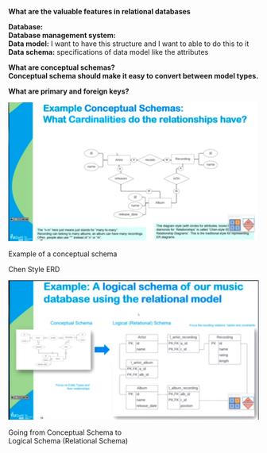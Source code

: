 **What are the valuable features in relational databases**
 
**Database:**  
**Database management system:**  
**Data model:** I want to have this structure and I want to able to do this to it  
**Data schema:** specifications of data model like the attributes
 
**What are conceptual schemas?**  
**Conceptual schema should make it easy to convert between model types.**
 
**What are primary and foreign keys?**

![Exported image](Exported%20image%2020241209225230-0.png)

Example of a conceptual schema
 
Chen Style ERD

![Exported image](Exported%20image%2020241209225231-1.png)

Going from Conceptual Schema to  
Logical Schema (Relational Schema)